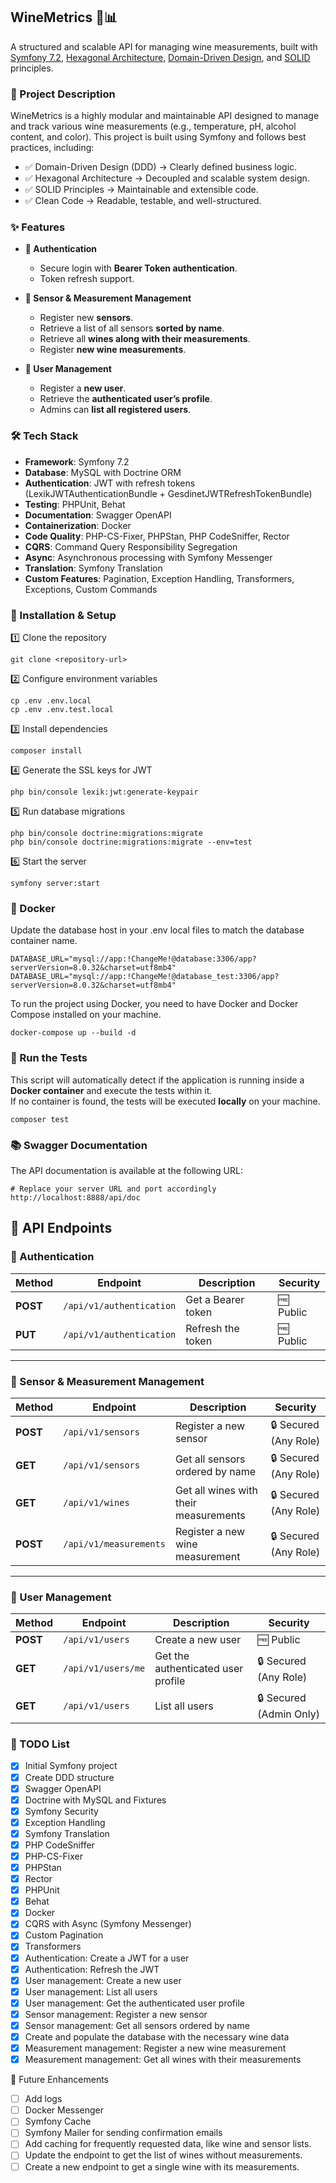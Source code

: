 ## WineMetrics 🍷📊

A structured and scalable API for managing wine measurements, built with [Symfony 7.2](https://symfony.com/releases/7.2), [Hexagonal Architecture](https://en.wikipedia.org/wiki/Hexagonal_architecture_(software)), [Domain-Driven Design](https://en.wikipedia.org/wiki/Domain-driven_design), and [SOLID](https://en.wikipedia.org/wiki/SOLID) principles.


### 📝 Project Description

WineMetrics is a highly modular and maintainable API designed to manage and track various wine measurements (e.g., temperature, pH, alcohol content, and color). This project is built using Symfony and follows best practices, including:

- ✅ Domain-Driven Design (DDD) → Clearly defined business logic.
- ✅ Hexagonal Architecture → Decoupled and scalable system design.
- ✅ SOLID Principles → Maintainable and extensible code.
- ✅ Clean Code → Readable, testable, and well-structured.


### ✨ Features

- **🔐 Authentication**
    - Secure login with **Bearer Token authentication**.
    - Token refresh support.


- **📡 Sensor & Measurement Management**
    - Register new **sensors**.
    - Retrieve a list of all sensors **sorted by name**.
    - Retrieve all **wines along with their measurements**.
    - Register **new wine measurements**.


- **👤 User Management**
    - Register a **new user**.
    - Retrieve the **authenticated user’s profile**.
    - Admins can **list all registered users**.


### 🛠️ Tech Stack

- **Framework**: Symfony 7.2
- **Database**: MySQL with Doctrine ORM
- **Authentication**: JWT with refresh tokens (LexikJWTAuthenticationBundle + GesdinetJWTRefreshTokenBundle)
- **Testing**: PHPUnit, Behat
- **Documentation**: Swagger OpenAPI
- **Containerization**: Docker
- **Code Quality**: PHP-CS-Fixer, PHPStan, PHP CodeSniffer, Rector
- **CQRS**: Command Query Responsibility Segregation
- **Async**: Asynchronous processing with Symfony Messenger
- **Translation**: Symfony Translation
- **Custom Features**: Pagination, Exception Handling, Transformers, Exceptions, Custom Commands

### 🚀 Installation & Setup

1️⃣ Clone the repository
    
    git clone <repository-url>

2️⃣ Configure environment variables

    cp .env .env.local
    cp .env .env.test.local

3️⃣ Install dependencies

    composer install

4️⃣ Generate the SSL keys for JWT

    php bin/console lexik:jwt:generate-keypair

5️⃣ Run database migrations

    php bin/console doctrine:migrations:migrate
    php bin/console doctrine:migrations:migrate --env=test

6️⃣ Start the server
    
    symfony server:start

### 🐳 Docker

Update the database host in your .env local files to match the database container name.

    DATABASE_URL="mysql://app:!ChangeMe!@database:3306/app?serverVersion=8.0.32&charset=utf8mb4"
    DATABASE_URL="mysql://app:!ChangeMe!@database_test:3306/app?serverVersion=8.0.32&charset=utf8mb4"

To run the project using Docker, you need to have Docker and Docker Compose installed on your machine.

    docker-compose up --build -d

### 🧪 Run the Tests
This script will automatically detect if the application is running inside a **Docker container** and execute the tests within it.  
If no container is found, the tests will be executed **locally** on your machine.

    composer test

### 📚 Swagger Documentation
The API documentation is available at the following URL:

    # Replace your server URL and port accordingly
    http://localhost:8888/api/doc 

## 📖 API Endpoints

### 🔐 Authentication
| Method   | Endpoint                  | Description                    | Security |
|----------|--------------------------|--------------------------------|----------|
| **POST** | `/api/v1/authentication`  | Get a Bearer token            | 🆓 Public |
| **PUT**  | `/api/v1/authentication`  | Refresh the token             | 🆓 Public |

---

### 📡 Sensor & Measurement Management
| Method   | Endpoint               | Description                                    | Security |
|----------|------------------------|------------------------------------------------|----------|
| **POST** | `/api/v1/sensors`      | Register a new sensor                          | 🔒 Secured (Any Role) |
| **GET**  | `/api/v1/sensors`      | Get all sensors ordered by name                | 🔒 Secured (Any Role) |
| **GET**  | `/api/v1/wines`        | Get all wines with their measurements          | 🔒 Secured (Any Role) |
| **POST** | `/api/v1/measurements` | Register a new wine measurement                | 🔒 Secured (Any Role) |

---

### 👤 User Management
| Method   | Endpoint              | Description                        | Security |
|----------|----------------------|------------------------------------|----------|
| **POST** | `/api/v1/users`       | Create a new user                  | 🆓 Public |
| **GET**  | `/api/v1/users/me`    | Get the authenticated user profile | 🔒 Secured (Any Role) |
| **GET**  | `/api/v1/users`       | List all users                     | 🔒 Secured (Admin Only) |

### 🚀 TODO List

- [x] Initial Symfony project
- [x] Create DDD structure
- [x] Swagger OpenAPI
- [x] Doctrine with MySQL and Fixtures
- [x] Symfony Security
- [x] Exception Handling
- [x] Symfony Translation
- [x] PHP CodeSniffer
- [x] PHP-CS-Fixer
- [x] PHPStan
- [x] Rector
- [x] PHPUnit
- [x] Behat
- [x] Docker
- [x] CQRS with Async (Symfony Messenger)
- [x] Custom Pagination
- [x] Transformers
- [x] Authentication: Create a JWT for a user
- [x] Authentication: Refresh the JWT
- [x] User management: Create a new user
- [x] User management: List all users
- [x] User management: Get the authenticated user profile
- [x] Sensor management: Register a new sensor
- [x] Sensor management: Get all sensors ordered by name
- [x] Create and populate the database with the necessary wine data
- [x] Measurement management: Register a new wine measurement
- [x] Measurement management: Get all wines with their measurements

📌 Future Enhancements
- [ ] Add logs
- [ ] Docker Messenger
- [ ] Symfony Cache
- [ ] Symfony Mailer for sending confirmation emails
- [ ] Add caching for frequently requested data, like wine and sensor lists.
- [ ] Update the endpoint to get the list of wines without measurements.
- [ ] Create a new endpoint to get a single wine with its measurements.
